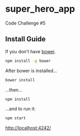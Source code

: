 # super_hero_app
Code Challenge #5

## Install Guide

If you don't have [bower](http://bower.io).
```bash
npm install -g bower
```
After bower is installed...
```bash
bower install
```
...then...
```bash
npm install
```
...and to run it:
```bash
npm start
```

[http://localhost:4242/](http://localhost:4242/)
